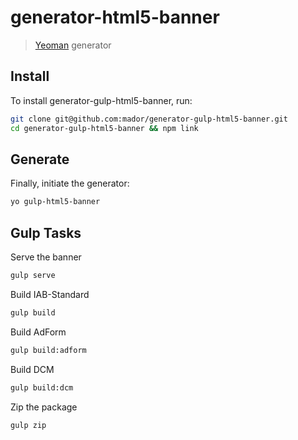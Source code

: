 # generator-html5-banner

> [Yeoman](http://yeoman.io) generator


## Install

To install generator-gulp-html5-banner, run:

```bash
git clone git@github.com:mador/generator-gulp-html5-banner.git
cd generator-gulp-html5-banner && npm link
```

## Generate
Finally, initiate the generator:

```bash
yo gulp-html5-banner
```

## Gulp Tasks
Serve the banner
```bash
gulp serve
```

Build IAB-Standard
```bash
gulp build
```
Build AdForm
```bash
gulp build:adform
```
Build DCM
```bash
gulp build:dcm
```
Zip the package
```bash
gulp zip
```
